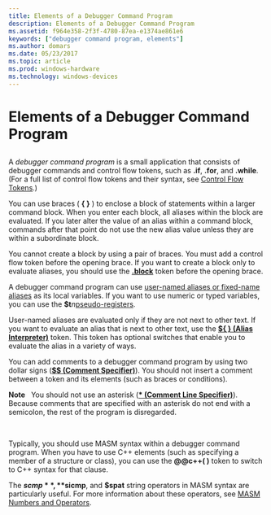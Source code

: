 ```yaml
---
title: Elements of a Debugger Command Program
description: Elements of a Debugger Command Program
ms.assetid: f964e358-2f3f-4780-87ea-e1374ae861e6
keywords: ["debugger command program, elements"]
ms.author: domars
ms.date: 05/23/2017
ms.topic: article
ms.prod: windows-hardware
ms.technology: windows-devices
---
```


# Elements of a Debugger Command Program


## <span id="ddk_elements_of_a_debugger_command_program_dbg"></span><span id="DDK_ELEMENTS_OF_A_DEBUGGER_COMMAND_PROGRAM_DBG"></span>


A *debugger command program* is a small application that consists of debugger commands and control flow tokens, such as **.if**, **.for**, and **.while**. (For a full list of control flow tokens and their syntax, see [Control Flow Tokens](control-flow-tokens.md).)

You can use braces ( **{ }** ) to enclose a block of statements within a larger command block. When you enter each block, all aliases within the block are evaluated. If you later alter the value of an alias within a command block, commands after that point do not use the new alias value unless they are within a subordinate block.

You cannot create a block by using a pair of braces. You must add a control flow token before the opening brace. If you want to create a block only to evaluate aliases, you should use the [**.block**](-block.md) token before the opening brace.

A debugger command program can use [user-named aliases or fixed-name aliases](using-aliases.md) as its local variables. If you want to use numeric or typed variables, you can use the **$t***n*[pseudo-registers](pseudo-register-syntax.md).

User-named aliases are evaluated only if they are not next to other text. If you want to evaluate an alias that is next to other text, use the [**${ } (Alias Interpreter)**](-------alias-interpreter-.md) token. This token has optional switches that enable you to evaluate the alias in a variety of ways.

You can add comments to a debugger command program by using two dollar signs ([**$$ (Comment Specifier)**](-----comment-specifier-.md)). You should not insert a comment between a token and its elements (such as braces or conditions).

**Note**   You should not use an asterisk ([**\* (Comment Line Specifier)**](----comment-line-specifier-.md)). Because comments that are specified with an asterisk do not end with a semicolon, the rest of the program is disregarded.

 

Typically, you should use MASM syntax within a debugger command program. When you have to use C++ elements (such as specifying a member of a structure or class), you can use the **@@c++( )** token to switch to C++ syntax for that clause.

The **$scmp**, **$sicmp**, and **$spat** string operators in MASM syntax are particularly useful. For more information about these operators, see [MASM Numbers and Operators](masm-numbers-and-operators.md).

 

 





